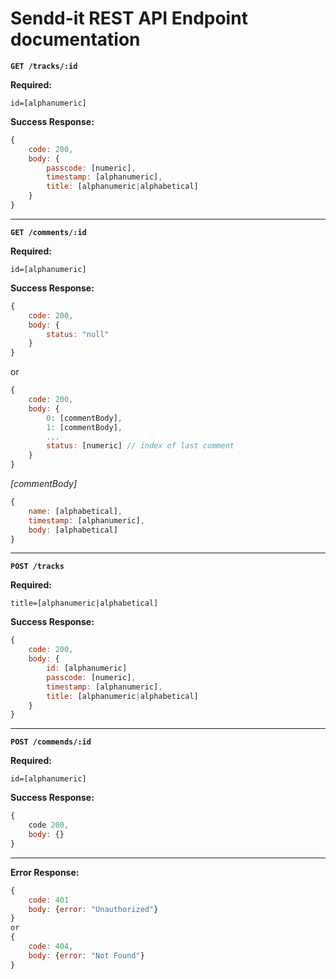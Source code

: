 # Sendd-it REST API Endpoint documentation

**`GET /tracks/:id`**

**Required:** 
    
    id=[alphanumeric]

**Success Response:**
```js
{
    code: 200,
    body: {
        passcode: [numeric],
        timestamp: [alphanumeric],
        title: [alphanumeric|alphabetical]
    }
}
```
---
**`GET /comments/:id`**

**Required:** 
    
    id=[alphanumeric]

**Success Response:**
```js
{
    code: 200,
    body: {
        status: "null"
    }
}
```
or
```js
{
    code: 200,
    body: {
        0: [commentBody],
        1: [commentBody],
        ...
        status: [numeric] // index of last comment
    }
}
```
*[commentBody]*
```js
{
    name: [alphabetical],
    timestamp: [alphanumeric],
    body: [alphabetical]
}
```
---

**`POST /tracks`**

**Required:** 
    
    title=[alphanumeric|alphabetical]

**Success Response:**

```js
{
    code: 200,
    body: {
        id: [alphanumeric]
        passcode: [numeric],
        timestamp: [alphanumeric],
        title: [alphanumeric|alphabetical]
    }
}
```
---
**`POST /commends/:id`**

**Required:** 
    
    id=[alphanumeric]

**Success Response:**

```js
{
    code 200,
    body: {}
}
```
---

**Error Response:**

```js
{
    code: 401
    body: {error: "Unauthorized"}
}
or
{
    code: 404,
    body: {error: "Not Found"}
}
```

